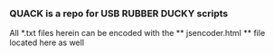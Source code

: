 ### QUACK is a repo for USB RUBBER DUCKY scripts
<p> All *.txt files herein can be encoded with the ** jsencoder.html ** file located here as well

